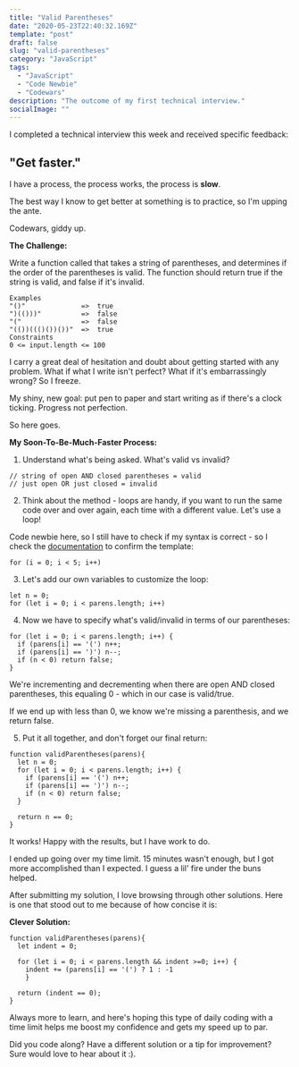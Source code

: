```yaml
---
title: "Valid Parentheses"
date: "2020-05-23T22:40:32.169Z"
template: "post"
draft: false
slug: "valid-parentheses"
category: "JavaScript"
tags:
  - "JavaScript"
  - "Code Newbie"
  - "Codewars"
description: "The outcome of my first technical interview."
socialImage: ""
---
```


I completed a technical interview this week and received specific feedback:

## "Get faster."

I have a process, the process works, the process is **slow**.

The best way I know to get better at something is to practice, so I'm upping the ante. 

Codewars, giddy up.

**The Challenge:**

Write a function called that takes a string of parentheses, and determines if the order of the parentheses is valid. The function should return true if the string is valid, and false if it's invalid.

```
Examples
"()"              =>  true
")(()))"          =>  false
"("               =>  false
"(())((()())())"  =>  true
Constraints
0 <= input.length <= 100
```

I carry a great deal of hesitation and doubt about getting started with any problem. What if what I write isn't perfect? What if it's embarrassingly wrong? So I freeze.

My shiny, new goal: put pen to paper and start writing as if there's a clock ticking. Progress not perfection.

So here goes.

**My Soon-To-Be-Much-Faster Process:**

1) Understand what's being asked. What's valid vs invalid?

```
// string of open AND closed parentheses = valid
// just open OR just closed = invalid
```

2) Think about the method - loops are handy, if you want to run the same code over and over again, each time with a different value. Let's use a loop!

Code newbie here, so I still have to check if my syntax is correct - so I check the [documentation](https://developer.mozilla.org/en-US/docs/Web/JavaScript/Guide/Loops_and_iteration) to confirm the template:

```
for (i = 0; i < 5; i++)
```

3) Let's add our own variables to customize the loop:

```
let n = 0;
for (let i = 0; i < parens.length; i++)
```

4) Now we have to specify what's valid/invalid in terms of our parentheses:

```
for (let i = 0; i < parens.length; i++) {
  if (parens[i] == '(') n++;
  if (parens[i] == ')') n--;
  if (n < 0) return false;
}
```

We're incrementing and decrementing when there are open AND closed parentheses, this equaling 0 - which in our case is valid/true.

If we end up with less than 0, we know we're missing a parenthesis, and we return false.

5) Put it all together, and don't forget our final return:

```
function validParentheses(parens){
  let n = 0;
  for (let i = 0; i < parens.length; i++) {
    if (parens[i] == '(') n++;
    if (parens[i] == ')') n--;
    if (n < 0) return false;
  }
  
  return n == 0;
}
```

It works! Happy with the results, but I have work to do.

I ended up going over my time limit. 15 minutes wasn't enough, but I got more accomplished than I expected. I guess a lil' fire under the buns helped.

After submitting my solution, I love browsing through other solutions. Here is one that stood out to me because of how concise it is:

**Clever Solution:**
```
function validParentheses(parens){
  let indent = 0;

  for (let i = 0; i < parens.length && indent >=0; i++) {
    indent += (parens[i] == '(') ? 1 : -1
    }
  
  return (indent == 0);
}
```

Always more to learn, and here's hoping this type of daily coding with a time limit helps me boost my confidence and gets my speed up to par.

Did you code along? Have a different solution or a tip for improvement? Sure would love to hear about it :).